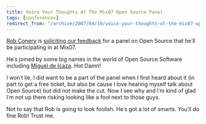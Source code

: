 ```yaml
---
title: Voice Your Thoughts At The Mix07 Open Source Panel
tags: [conferences]
redirect_from: "/archive/2007/04/10/voice-your-thoughts-at-the-mix07-open-source-panel.aspx/"
---
```


[Rob Conery](http://blog.wekeroad.com/ "Rob Conery") is [soliciting our
feedback](http://blog.wekeroad.com/archive/2007/04/12/The-MIX07-Open-Source-Panel-I-Need-Your-Questions.aspx "I Need Your Questions")
for a panel on Open Source that he᾿ll be participating in at Mix07.

He᾿s joined by some big names in the world of Open Source Software
including [Miguel de Icaza](http://tirania.org/blog/ "Miguel de Icaza").
Hot Damn!

I won᾿t lie, I did want to be a part of the panel when I first heard
about it (in part to get a free ticket, but also be cause I love hearing
myself talk about Open Source) but did not make the cut. Now I see why
and I᾿m kind of glad I᾿m not up there risking looking like a fool next
to those guys.

Not to say that Rob is going to look foolish. He᾿s got a lot of smarts.
You᾿ll do fine Rob! Trust me.

